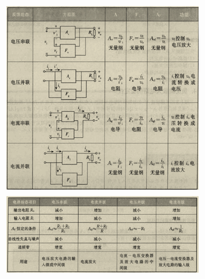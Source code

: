 ![image-20220430190755210](./笔记图片/image-20220430190755210.png)

![image-20220430190806587](笔记图片/image-20220430190806587.png)